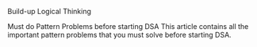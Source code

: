 Build-up Logical Thinking

Must do Pattern Problems before starting DSA This article contains all the important pattern problems that you must solve before starting DSA.

